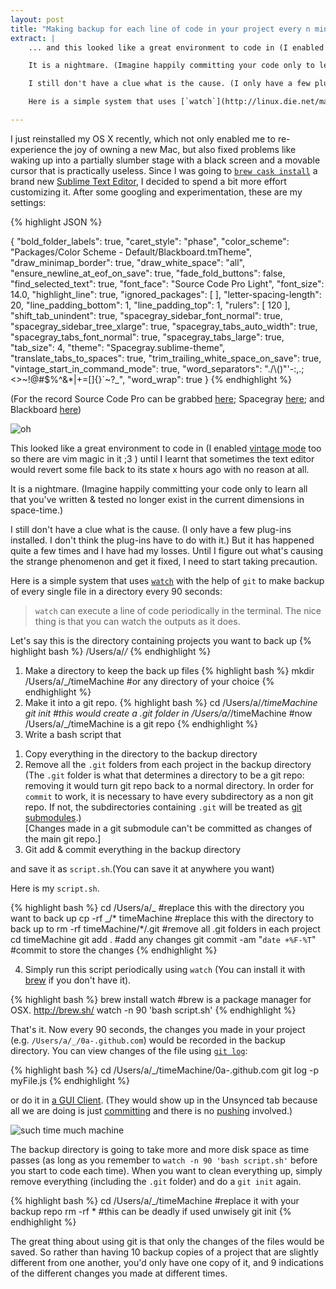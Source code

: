 ```yaml
---
layout: post
title: "Making backup for each line of code in your project every n minutes in case your code editor decides to revert some file back to its state x hours ago"
extract: |
    ... and this looked like a great environment to code in (I enabled [vintage mode](http://www.sublimetext.com/docs/2/vintage.html) too so there are vim magic in it ;3 ) until I learnt that sometimes the text editor would revert some file back to its state x hours ago with no reason at all.

    It is a nightmare. (Imagine happily committing your code only to learn all that you've written & tested no longer exist in the current dimensions in space-time.)

    I still don't have a clue what is the cause. (I only have a few plug-ins installed. I don't think the plug-ins have to do with it.) But it has happened quite a few times and I have had my losses. Until I figure out what's causing the strange phenomenon and get it fixed, I need to start taking precaution.

    Here is a simple system that uses [`watch`](http://linux.die.net/man/1/watch) with the help of `git` to make backup of every single file in a directory every 90 seconds:

---
```


I just reinstalled my OS X recently, which not only enabled me to re-experience the joy of owning a new Mac, but also fixed problems like waking up into a partially slumber stage with a black screen and a movable cursor that is practically useless. Since I was going to [`brew cask install`](http://stackoverflow.com/questions/27381531/how-to-install-sublime-text-3-using-homebrew) a brand new [Sublime Text Editor](http://www.sublimetext.com/), I decided to spend a bit more effort customizing it. After some googling and experimentation, these are my settings:

{% highlight JSON %}

{
    "bold_folder_labels": true,
    "caret_style": "phase",
    "color_scheme": "Packages/Color Scheme - Default/Blackboard.tmTheme",
    "draw_minimap_border": true,
    "draw_white_space": "all",
    "ensure_newline_at_eof_on_save": true,
    "fade_fold_buttons": false,
    "find_selected_text": true,
    "font_face": "Source Code Pro Light",
    "font_size": 14.0,
    "highlight_line": true,
    "ignored_packages":
    [
    ],
    "letter-spacing-length": 20,
    "line_padding_bottom": 1,
    "line_padding_top": 1,
    "rulers":
    [
        120
    ],
    "shift_tab_unindent": true,
    "spacegray_sidebar_font_normal": true,
    "spacegray_sidebar_tree_xlarge": true,
    "spacegray_tabs_auto_width": true,
    "spacegray_tabs_font_normal": true,
    "spacegray_tabs_large": true,
    "tab_size": 4,
    "theme": "Spacegray.sublime-theme",
    "translate_tabs_to_spaces": true,
    "trim_trailing_white_space_on_save": true,
    "vintage_start_in_command_mode": true,
    "word_separators": "./\\()\"'-:,.;<>~!@#$%^&*|+=[]{}`~?_",
    "word_wrap": true
}
{% endhighlight %}

(For the record Source Code Pro can be grabbed [here](https://github.com/adobe-fonts/source-code-pro); Spacegray [here](https://github.com/kkga/spacegray); and Blackboard [here](https://github.com/cfletcher1856/Theme-Blackboard))

<p class="text-center"><img src="/assets/img/sublime.png" alt="oh"></p>

This looked like a great environment to code in (I enabled [vintage mode](http://www.sublimetext.com/docs/2/vintage.html) too so there are vim magic in it ;3 ) until I learnt that sometimes the text editor would revert some file back to its state x hours ago with no reason at all.

It is a nightmare. (Imagine happily committing your code only to learn all that you've written & tested no longer exist in the current dimensions in space-time.)

I still don't have a clue what is the cause. (I only have a few plug-ins installed. I don't think the plug-ins have to do with it.) But it has happened quite a few times and I have had my losses. Until I figure out what's causing the strange phenomenon and get it fixed, I need to start taking precaution.

Here is a simple system that uses [`watch`](http://linux.die.net/man/1/watch) with the help of `git` to make backup of every single file in a directory every 90 seconds:

> `watch` can execute a line of code periodically in the terminal. The nice thing is that you can watch the outputs as it does.

Let's say this is the directory containing projects you want to back up
{% highlight bash %}
/Users/a/_/_
{% endhighlight %}
1) Make a directory to keep the back up files
{% highlight bash %}
mkdir /Users/a/_/timeMachine    #or any directory of your choice
{% endhighlight %}
2) Make it into a git repo.
{% highlight bash %}
cd /Users/a/_/timeMachine
git init    #this would create a .git folder in /Users/a/_/timeMachine
            #now /Users/a/_/timeMachine is a git repo
{% endhighlight %}
3) Write a bash script that

1. Copy everything in the directory to the backup directory
2. Remove all the `.git` folders from each project in the backup directory (The `.git` folder is what that determines a directory to be a git repo: removing it would turn git repo back to a normal directory. In order for `commit` to work, it is necessary to have every subdirectory as a non git repo. If not, the subdirectories containing `.git` will be treated as [git submodules](http://git-scm.com/docs/git-submodule).) <br> [Changes made in a git submodule can't be committed as changes of the main git repo.]
3. Git add & commit everything in the backup directory

and save it as `script.sh`.(You can save it at anywhere you want)

Here is my `script.sh`.

{% highlight bash %}
cd /Users/a/_                       #replace this with the directory you want to back up
cp -rf _/* timeMachine              #replace this with the directory to back up to
rm -rf timeMachine/*/.git           #remove all .git folders in each project
cd timeMachine
git add .                           #add any changes
git commit -am "`date +%F-%T`"      #commit to store the changes
{% endhighlight %}

4) Simply run this script periodically using `watch` (You can install it with [brew](http://brew.sh/) if you don't have it).

{% highlight bash %}
brew install watch          #brew is a package manager for OSX. http://brew.sh/
watch -n 90 'bash script.sh'
{% endhighlight %}

That's it. Now every 90 seconds, the changes you made in your project (e.g. `/Users/a/_/0a-.github.com`) would be recorded in the backup directory. You can view changes of the file using [`git log`](http://git-scm.com/docs/git-log):

{% highlight bash %}
cd /Users/a/_/timeMachine/0a-.github.com
git log -p myFile.js
{% endhighlight %}

or do it in [a GUI Client](https://mac.github.com/). (They would show up in the Unsynced tab because all we are doing is just [committing](http://git-scm.com/docs/git-commit) and there is no [pushing](http://git-scm.com/docs/git-push) involved.)

<p class="text-center"><img src="/assets/img/timeMachine.jpg" alt="such time much machine"></p>

The backup directory is going to take more and more disk space as time passes (as long as you remember to `watch -n 90 'bash script.sh'` before you start to code each time). When you want to clean everything up, simply remove everything (including the `.git` folder) and do a `git init` again.

{% highlight bash %}
cd /Users/a/_/timeMachine   #replace it with your backup repo
rm -rf *        #this can be deadly if used unwisely
git init
{% endhighlight %}

The great thing about using git is that only the changes of the files would be saved. So rather than having 10 backup copies of a project that are slightly different from one another, you'd only have one copy of it, and 9 indications of the different changes you made at different times.
